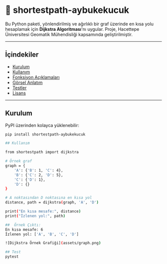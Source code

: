 # 🔗 shortestpath-aybukekucuk

Bu Python paketi, yönlendirilmiş ve ağırlıklı bir graf üzerinde en kısa yolu hesaplamak için **Dijkstra Algoritması**'nı uygular. Proje, Hacettepe Üniversitesi Geomatik Mühendisliği kapsamında geliştirilmiştir.

---

## İçindekiler

- [Kurulum](#kurulum)
- [Kullanım](#kullanım)
- [Fonksiyon Açıklamaları](#fonksiyon-açıklamaları)
- [Görsel Anlatım](#görsel-anlatım)
- [Testler](#testler)
- [Lisans](#lisans)

---

## Kurulum

PyPI üzerinden kolayca yüklenebilir:

```bash
pip install shortestpath-aybukekucuk

## Kullanım

from shortestpath import dijkstra

# Örnek graf
graph = {
    'A': {'B': 1, 'C': 4},
    'B': {'C': 2, 'D': 5},
    'C': {'D': 1},
    'D': {}
}

# A noktasından D noktasına en kısa yol
distance, path = dijkstra(graph, 'A', 'D')

print("En kısa mesafe:", distance)
print("İzlenen yol:", path)

##  Örnek Çıktı:
En kısa mesafe: 6
İzlenen yol: ['A', 'B', 'C', 'D']

![Dijkstra Örnek Grafiği](assets/graph.png)

## Test
pytest

